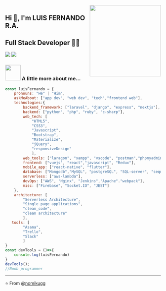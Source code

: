 <!-- ### -->

<!--
**nomikugg** is a ✨ _special_ ✨ repository because its `README.md` (this file) appears on your GitHub profile.

Here are some ideas to get you started:

- 🔭 I’m currently working on ...
- 🌱 I’m currently learning ...
- 👯 I’m looking to collaborate on ...
- 🤔 I’m looking for help with ...
- 💬 Ask me about ...
- 📫 How to reach me: ...
- 😄 Pronouns: ...
- ⚡ Fun fact: ...
-->

<img align='right' src="https://media.giphy.com/media/M9gbBd9nbDrOTu1Mqx/giphy.gif" width="230">

## Hi 🙏, I'm LUIS FERNANDO R.A.
## Full Stack Developer 👨‍💻

[![](https://img.shields.io/badge/LinkedIn-nomikugg-blue)](https://www.linkedin.com/in/nomikugg/)
[![](https://img.shields.io/badge/Gmail-fernandoarroyo0011@gmail.com-red)](mailto:fernandoarroyo0011@gmail.com)


### <img src="https://media.giphy.com/media/VgCDAzcKvsR6OM0uWg/giphy.gif" width="50"> A little more about me...  

```javascript
const luisFernando = {
    pronouns: "He" | "Him",
    askMeAbout: ["app dev", "web dev", "tech","frontend web"],
    technologies:{
        backend_framework: ["laravel", "django", "express", "nextjs"],
        backend: ["python", "php", "ruby", "c-sharp"],
        web_tech: [
            "HTML5",
            "CSS3",
            "Javascript",
            "Bootstrap",
            "Materialize",
            "jQuery",
            "responsiveDesign"
            ],
        web_tools: ["laragon", "xampp", "vscode", "postman","phpmyadmin"],
        frontend: ["vuejs", "react","javascript", "Redux"],
        mobile_app: ["react-native", "flutter"],
        database: ["Mongodb","MySQL", "postgreSQL", "SQL-server", "sequelize],
        serverless: ["aws-lambda"],
        devOps: ["AWS", "Nginx", "Jenkins","Apache"."webpack"],
        misc: ["Firebase", "Socket.IO", "JEST"]
    },
    architecture: [
        "Serverless Architecture",
        "Single page applications",
        "clean_code",
        "clean architecture"
        ],
   tools: [
        "Asana",
        "Trello",
        "Slack"
        ]
}
const devTools = ()=>{
    console.log(luisFernando)
}
devTools();
//Noob programmer
```

---
⭐️ From [@nomikugg](https://github.com/nomikugg)
